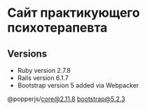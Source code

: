 # Сайт практикующего психотерапевта

## Versions
* Ruby version 2.7.8
* Rails version 6.1.7
* Bootstrap version 5 added via Webpacker


@popperjs/core@2.11.8
bootstrap@5.2.3